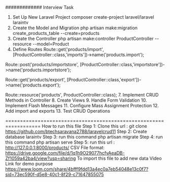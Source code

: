 #############
Interview Task
1. Set Up New Laravel Project
   composer create-project laravel/laravel laraintv
2. Create the Model and Migration
   php artisan make:migration create_products_table --create=products
3. Create the Controller
   php artisan make:controller ProductController --resource --model=Product
4. Define Routes
   Route::get('products/import', [ProductController::class,'imports'])->name('products.import'); 

Route::post('products/importstore', [ProductController::class,'importstore'])->name('products.importstore');

Route::get('products/export', [ProductController::class,'export'])->name('products.export');
 
Route::resource('products', ProductController::class); 
7. Implement CRUD Methods in Controller
8. Create Views
9. Handle Form Validation
10. Implement Flash Messages
11. Configure Mass Assignment Protection
12. Add import and exports
13. Test CRUD Operations

==================================================================
How to run this file
Step 1: 
  Clone this url : git clone https://github.com/btechsaravana2788/laravelcrud11
Step 2:
  Create database laraintv
Step 3:
  run this command php artisan migrate
Step 4:
  run this command php artisan serve
Step 5: 
  run this url : http://127.0.0.1:8000/products/
CSV File format:
https://drive.google.com/file/d/1q1h9O29077hcfvAeaDB-Zf1059a42ba4/view?usp=sharing
To import this file to add new data
Video Link for demo purpose
https://www.loom.com/share/4bfff9fdd13a4ec0a7eb54048e13c0f7?sid=73ec590f-d5e8-40c1-8f29-c71647855075
